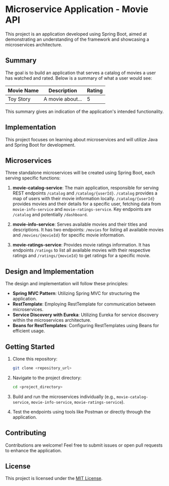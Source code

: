 # Microservice Application - Movie API

This project is an application developed using Spring Boot, aimed at demonstrating an understanding of the framework and showcasing a microservices architecture.

## Summary

The goal is to build an application that serves a catalog of movies a user has watched and rated. Below is a summary of what a user would see:

| Movie Name | Description         | Rating |
|------------|---------------------|--------|
| Toy Story  | A movie about...    | 5      |

This summary gives an indication of the application's intended functionality.

## Implementation

This project focuses on learning about microservices and will utilize Java and Spring Boot for development.

## Microservices

Three standalone microservices will be created using Spring Boot, each serving specific functions:

1. **movie-catalog-service**: The main application, responsible for serving REST endpoints `/catalog` and `/catalog/{userId}`. `/catalog` provides a map of users with their movie information locally. `/catalog/{userId}` provides movies and their details for a specific user, fetching data from `movie-info-service` and `movie-ratings-service`. Key endpoints are `/catalog` and potentially `/dashboard`.

2. **movie-info-service**: Serves available movies and their titles and descriptions. It has two endpoints: `/movies` for listing all available movies and `/movies/{movieId}` for specific movie information.

3. **movie-ratings-service**: Provides movie ratings information. It has endpoints `/ratings` to list all available movies with their respective ratings and `/ratings/{movieId}` to get ratings for a specific movie.

## Design and Implementation

The design and implementation will follow these principles:
- **Spring MVC Pattern**: Utilizing Spring MVC for structuring the application.
- **RestTemplate**: Employing RestTemplate for communication between microservices.
- **Service Discovery with Eureka**: Utilizing Eureka for service discovery within the microservices architecture.
- **Beans for RestTemplates**: Configuring RestTemplates using Beans for efficient usage.

## Getting Started

1. Clone this repository:
   ```sh
   git clone <repository_url>
   ```

2. Navigate to the project directory:
   ```sh
   cd <project_directory>
   ```

3. Build and run the microservices individually (e.g., `movie-catalog-service`, `movie-info-service`, `movie-ratings-service`).

4. Test the endpoints using tools like Postman or directly through the application.

## Contributing

Contributions are welcome! Feel free to submit issues or open pull requests to enhance the application.

## License

This project is licensed under the [MIT License](LICENSE).
